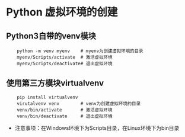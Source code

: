 # Python 虚拟环境的创建

## Python3自带的venv模块

        python -m venv myenv    # myenv为创建虚拟环境的目录
        myenv/Scripts/activate  # 激活虚拟环境	
        myenv/Scripts/deactivate# 退出虚拟环境
        

## 使用第三方模块virtualvenv

        pip install virtualvenv
        virutalvenv venv        # venv为创建虚拟环境的目录
        venv/bin/activate       # 激活虚拟环境
        venv/bin/deactivate     # 退出虚拟环境

- 注意事项：在Windows环境下为Scripts目录，在Linux环境下为bin目录
